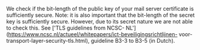 We check if the bit-length of the public key of your mail server certificate
 is sufficiently secure. Note: it is also important that the bit-length of 
the secret key is sufficiently secure. However, due to its secret nature we 
are not able to check this. See ['TLS guidelines from NCSC-
NL'](https://www.ncsc.nl/actueel/whitepapers/ict-beveiligingsrichtlijnen-
voor-transport-layer-security-tls.html), guideline B3-3 to B3-5 (in Dutch).
